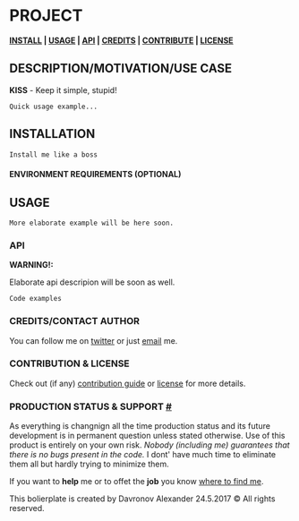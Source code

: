 <!-- [![Image caption](/project.logo.jpg)](#) -->

# PROJECT
**[INSTALL][i] | [USAGE][u] | [API][a] | [CREDITS][c] | [CONTRIBUTE][cpl] | [LICENSE][cpl]**

## DESCRIPTION/MOTIVATION/USE CASE
**KISS** - Keep it simple, stupid!

```
Quick usage example...
```

## INSTALLATION
[i]: #installation 'Installation guide'

```
Install me like a boss
```

#### ENVIRONMENT REQUIREMENTS (OPTIONAL)


## USAGE
[u]: #usage 'Module usage'
```
More elaborate example will be here soon.
```


### API
[a]: #api 'Module\'s API description'
**WARNING!:**

Elaborate api descripion will be soon as well.
```
Code examples
```

### CREDITS/CONTACT AUTHOR
[c]: #creditscontact-author 'Credits & author\'s contacts info '
You can follow me on [twitter](https://twitter.com/biteofpie) or just [email](mailto:al.neodim@gmail.com) me.

### CONTRIBUTION & LICENSE
[cpl]:#contribution--license 'Contribution guide, usage in production status & license info'

Check out (if any) <a href='/CONTRIBUTION'>contribution guide</a> or <a href='/LICENSE'>license</a> for more details.

### PRODUCTION STATUS & SUPPORT [#](/#)
[pb]: #production-status--support


As everything is changnign all the time production status and its future development is in permanent question unless stated otherwise.
Use of this product is entirely on your own risk. *Nobody (including me) guarantees that there is no bugs present in the code.*
I dont' have much time to eliminate them all but hardly trying to minimize them.

If you want to **help** me or to offet the **job** you know [where to find me][c].

This bolierplate is created by Davronov Alexander 24.5.2017 © All rights reserved.  
